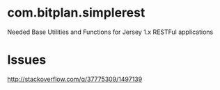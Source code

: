 # com.bitplan.simplerest
Needed Base Utilities and Functions for Jersey 1.x RESTFul applications

# Issues
http://stackoverflow.com/q/37775309/1497139
